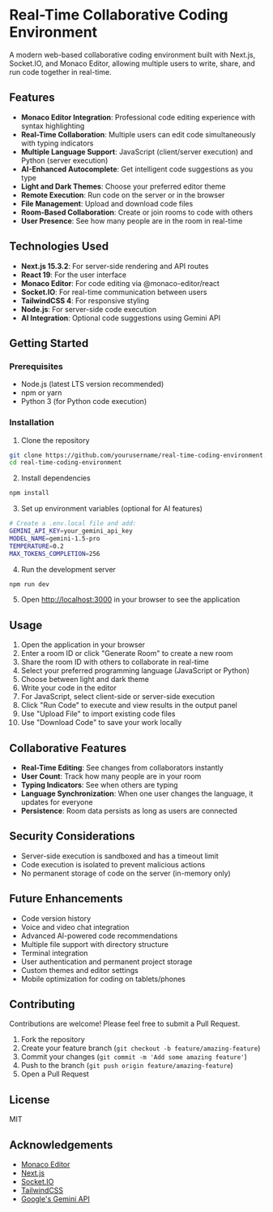 # Real-Time Collaborative Coding Environment

A modern web-based collaborative coding environment built with Next.js, Socket.IO, and Monaco Editor, allowing multiple users to write, share, and run code together in real-time.

## Features

- **Monaco Editor Integration**: Professional code editing experience with syntax highlighting
- **Real-Time Collaboration**: Multiple users can edit code simultaneously with typing indicators
- **Multiple Language Support**: JavaScript (client/server execution) and Python (server execution)
- **AI-Enhanced Autocomplete**: Get intelligent code suggestions as you type
- **Light and Dark Themes**: Choose your preferred editor theme
- **Remote Execution**: Run code on the server or in the browser
- **File Management**: Upload and download code files
- **Room-Based Collaboration**: Create or join rooms to code with others
- **User Presence**: See how many people are in the room in real-time

## Technologies Used

- **Next.js 15.3.2**: For server-side rendering and API routes
- **React 19**: For the user interface
- **Monaco Editor**: For code editing via @monaco-editor/react
- **Socket.IO**: For real-time communication between users
- **TailwindCSS 4**: For responsive styling
- **Node.js**: For server-side code execution
- **AI Integration**: Optional code suggestions using Gemini API

## Getting Started

### Prerequisites

- Node.js (latest LTS version recommended)
- npm or yarn
- Python 3 (for Python code execution)

### Installation

1. Clone the repository
```bash
git clone https://github.com/yourusername/real-time-coding-environment.git
cd real-time-coding-environment
```

2. Install dependencies
```bash
npm install
```

3. Set up environment variables (optional for AI features)
```bash
# Create a .env.local file and add:
GEMINI_API_KEY=your_gemini_api_key
MODEL_NAME=gemini-1.5-pro
TEMPERATURE=0.2
MAX_TOKENS_COMPLETION=256
```

4. Run the development server
```bash
npm run dev
```

5. Open [http://localhost:3000](http://localhost:3000) in your browser to see the application

## Usage

1. Open the application in your browser
2. Enter a room ID or click "Generate Room" to create a new room
3. Share the room ID with others to collaborate in real-time
4. Select your preferred programming language (JavaScript or Python)
5. Choose between light and dark theme
6. Write your code in the editor
7. For JavaScript, select client-side or server-side execution
8. Click "Run Code" to execute and view results in the output panel
9. Use "Upload File" to import existing code files
10. Use "Download Code" to save your work locally

## Collaborative Features

- **Real-Time Editing**: See changes from collaborators instantly
- **User Count**: Track how many people are in your room
- **Typing Indicators**: See when others are typing
- **Language Synchronization**: When one user changes the language, it updates for everyone
- **Persistence**: Room data persists as long as users are connected

## Security Considerations

- Server-side execution is sandboxed and has a timeout limit
- Code execution is isolated to prevent malicious actions
- No permanent storage of code on the server (in-memory only)

## Future Enhancements

- Code version history
- Voice and video chat integration
- Advanced AI-powered code recommendations
- Multiple file support with directory structure
- Terminal integration
- User authentication and permanent project storage
- Custom themes and editor settings
- Mobile optimization for coding on tablets/phones

## Contributing

Contributions are welcome! Please feel free to submit a Pull Request.

1. Fork the repository
2. Create your feature branch (`git checkout -b feature/amazing-feature`)
3. Commit your changes (`git commit -m 'Add some amazing feature'`)
4. Push to the branch (`git push origin feature/amazing-feature`)
5. Open a Pull Request

## License

MIT

## Acknowledgements

- [Monaco Editor](https://microsoft.github.io/monaco-editor/)
- [Next.js](https://nextjs.org/)
- [Socket.IO](https://socket.io/)
- [TailwindCSS](https://tailwindcss.com/)
- [Google's Gemini API](https://ai.google.dev/)